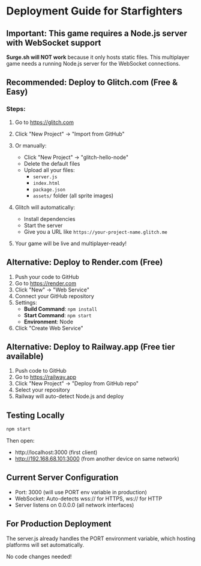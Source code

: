 # Deployment Guide for Starfighters

## Important: This game requires a Node.js server with WebSocket support

**Surge.sh will NOT work** because it only hosts static files. This multiplayer game needs a running Node.js server for the WebSocket connections.

## Recommended: Deploy to Glitch.com (Free & Easy)

### Steps:

1. Go to https://glitch.com
2. Click "New Project" → "Import from GitHub"
3. Or manually:
   - Click "New Project" → "glitch-hello-node"
   - Delete the default files
   - Upload all your files:
     - `server.js`
     - `index.html`
     - `package.json`
     - `assets/` folder (all sprite images)

4. Glitch will automatically:
   - Install dependencies
   - Start the server
   - Give you a URL like `https://your-project-name.glitch.me`

5. Your game will be live and multiplayer-ready!

## Alternative: Deploy to Render.com (Free)

1. Push your code to GitHub
2. Go to https://render.com
3. Click "New" → "Web Service"
4. Connect your GitHub repository
5. Settings:
   - **Build Command**: `npm install`
   - **Start Command**: `npm start`
   - **Environment**: Node
6. Click "Create Web Service"

## Alternative: Deploy to Railway.app (Free tier available)

1. Push code to GitHub
2. Go to https://railway.app
3. Click "New Project" → "Deploy from GitHub repo"
4. Select your repository
5. Railway will auto-detect Node.js and deploy

## Testing Locally

```bash
npm start
```

Then open:
- http://localhost:3000 (first client)
- http://192.168.68.101:3000 (from another device on same network)

## Current Server Configuration

- Port: 3000 (will use PORT env variable in production)
- WebSocket: Auto-detects wss:// for HTTPS, ws:// for HTTP
- Server listens on 0.0.0.0 (all network interfaces)

## For Production Deployment

The server.js already handles the PORT environment variable, which hosting platforms will set automatically.

No code changes needed!

